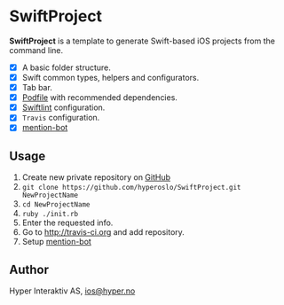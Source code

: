 # SwiftProject

**SwiftProject** is a template to generate Swift-based iOS projects from the
command line.

- [x] A basic folder structure.
- [x] Swift common types, helpers and configurators.
- [x] Tab bar.
- [x] [Podfile](https://github.com/hyperoslo/SwiftProject/Podfile) with
recommended dependencies.
- [x] [Swiftlint](https://github.com/realm/SwiftLint) configuration.
- [x] `Travis` configuration.
- [x] [mention-bot](https://github.com/facebook/mention-bot)

## Usage

1. Create new private repository on [GitHub](https://github.com/organizations/hyperoslo/repositories/new)
1. `git clone https://github.com/hyperoslo/SwiftProject.git NewProjectName`
2. `cd NewProjectName`
3. `ruby ./init.rb`
4. Enter the requested info.
5. Go to http://travis-ci.org and add repository.
6. Setup [mention-bot](https://github.com/facebook/mention-bot#how-to-use)

## Author

Hyper Interaktiv AS, ios@hyper.no
